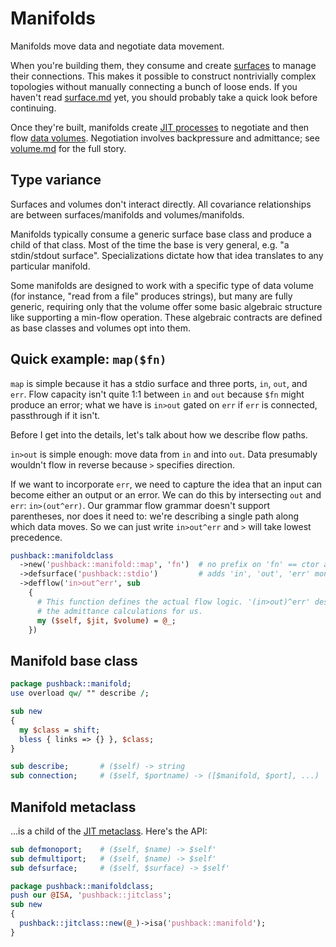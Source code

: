 # Manifolds
Manifolds move data and negotiate data movement.

When you're building them, they consume and create [surfaces](surface.md) to
manage their connections. This makes it possible to construct nontrivially
complex topologies without manually connecting a bunch of loose ends. If you
haven't read [surface.md](surface.md) yet, you should probably take a quick look
before continuing.

Once they're built, manifolds create [JIT processes](jit.md) to negotiate and
then flow [data volumes](volume.md). Negotiation involves backpressure and
admittance; see [volume.md](volume.md) for the full story.


## Type variance
Surfaces and volumes don't interact directly. All covariance relationships are
between surfaces/manifolds and volumes/manifolds.

Manifolds typically consume a generic surface base class and produce a child of
that class. Most of the time the base is very general, e.g. "a stdin/stdout
surface". Specializations dictate how that idea translates to any particular
manifold.

Some manifolds are designed to work with a specific type of data volume (for
instance, "read from a file" produces strings), but many are fully generic,
requiring only that the volume offer some basic algebraic structure like
supporting a min-flow operation. These algebraic contracts are defined as base
classes and volumes opt into them.


## Quick example: `map($fn)`
`map` is simple because it has a stdio surface and three ports, `in`, `out`, and
`err`. Flow capacity isn't quite 1:1 between `in` and `out` because `$fn` might
produce an error; what we have is `in>out` gated on `err` if `err` is connected,
passthrough if it isn't.

Before I get into the details, let's talk about how we describe flow paths.

`in>out` is simple enough: move data from `in` and into `out`. Data presumably
wouldn't flow in reverse because `>` specifies direction.

If we want to incorporate `err`, we need to capture the idea that an input can
become either an output or an error. We can do this by intersecting `out` and
`err`: `in>(out^err)`. Our grammar flow grammar doesn't support parentheses, nor
does it need to: we're describing a single path along which data moves. So we
can just write `in>out^err` and `>` will take lowest precedence.

```pl
pushback::manifoldclass
  ->new('pushback::manifold::map', 'fn')  # no prefix on 'fn' == ctor arg
  ->defsurface('pushback::stdio')         # adds 'in', 'out', 'err' monoports
  ->defflow('in>out^err', sub
    {
      # This function defines the actual flow logic. '(in>out)^err' describes
      # the admittance calculations for us.
      my ($self, $jit, $volume) = @_;
    })
```


## Manifold base class
```perl
package pushback::manifold;
use overload qw/ "" describe /;

sub new
{
  my $class = shift;
  bless { links => {} }, $class;
}

sub describe;       # ($self) -> string
sub connection;     # ($self, $portname) -> ([$manifold, $port], ...)
```


## Manifold metaclass
...is a child of the [JIT metaclass](jit.md). Here's the API:

```pl
sub defmonoport;    # ($self, $name) -> $self'
sub defmultiport;   # ($self, $name) -> $self'
sub defsurface;     # ($self, $surface) -> $self'
```

```perl
package pushback::manifoldclass;
push our @ISA, 'pushback::jitclass';
sub new
{
  pushback::jitclass::new(@_)->isa('pushback::manifold');
}
```
